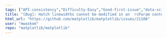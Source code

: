 ```yaml
---
tags: ["API-consistency","Difficulty-Easy","Good-first-issue","data-science","data-visualization","gtk","matplotlib","plotting","python","qt","tk","topic-hatch","topic-rcparams","wx"]
title: "[Bug]: Hatch linewidths cannot be modified in an  rcParam context"
html_url: "https://github.com/matplotlib/matplotlib/issues/21108"
user: "mwaskom"
repo: "matplotlib/matplotlib"
---
```


